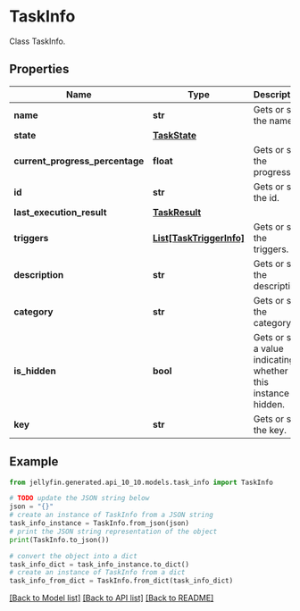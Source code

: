 # TaskInfo

Class TaskInfo.

## Properties

Name | Type | Description | Notes
------------ | ------------- | ------------- | -------------
**name** | **str** | Gets or sets the name. | [optional] 
**state** | [**TaskState**](TaskState.md) |  | [optional] 
**current_progress_percentage** | **float** | Gets or sets the progress. | [optional] 
**id** | **str** | Gets or sets the id. | [optional] 
**last_execution_result** | [**TaskResult**](TaskResult.md) |  | [optional] 
**triggers** | [**List[TaskTriggerInfo]**](TaskTriggerInfo.md) | Gets or sets the triggers. | [optional] 
**description** | **str** | Gets or sets the description. | [optional] 
**category** | **str** | Gets or sets the category. | [optional] 
**is_hidden** | **bool** | Gets or sets a value indicating whether this instance is hidden. | [optional] 
**key** | **str** | Gets or sets the key. | [optional] 

## Example

```python
from jellyfin.generated.api_10_10.models.task_info import TaskInfo

# TODO update the JSON string below
json = "{}"
# create an instance of TaskInfo from a JSON string
task_info_instance = TaskInfo.from_json(json)
# print the JSON string representation of the object
print(TaskInfo.to_json())

# convert the object into a dict
task_info_dict = task_info_instance.to_dict()
# create an instance of TaskInfo from a dict
task_info_from_dict = TaskInfo.from_dict(task_info_dict)
```
[[Back to Model list]](../README.md#documentation-for-models) [[Back to API list]](../README.md#documentation-for-api-endpoints) [[Back to README]](../README.md)


